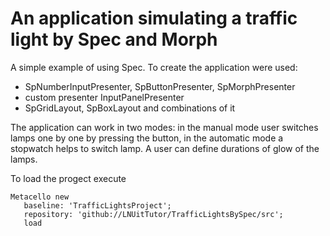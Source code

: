 # An application simulating a traffic light by Spec and Morph
A simple example of using Spec. To create the application were used:
- SpNumberInputPresenter, SpButtonPresenter, SpMorphPresenter
- custom presenter InputPanelPresenter
- SpGridLayout, SpBoxLayout and combinations of it

The application can work in two modes: in the manual mode user switches lamps one by one by pressing the button,
in the automatic mode a stopwatch helps to switch lamp. A user can define durations of glow of the lamps.

To load the progect execute
```
Metacello new
   baseline: 'TrafficLightsProject';
   repository: 'github://LNUitTutor/TrafficLightsBySpec/src';
   load
```
